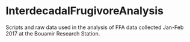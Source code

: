 # InterdecadalFrugivoreAnalysis
Scripts and raw data used in the analysis of FFA data collected Jan-Feb 2017 at the Bouamir Research Station. 
